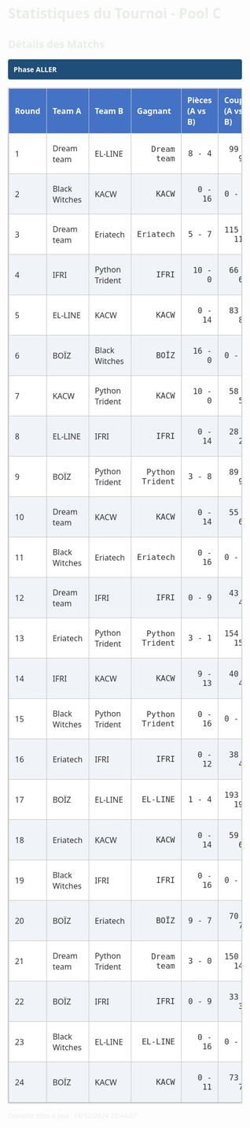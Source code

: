 <style>
            .tournament-stats {
                font-family: 'Segoe UI', system-ui, sans-serif;
                max-width: 1200px;
                margin: 2em auto;
                padding: 0 1em;
                color:rgb(232, 238, 231);
            }
            .stats-section { 
                margin-bottom: 2em; 
            }
            .phase-header {
                background: #1f4e79;
                color: white;
                padding: 0.8em;
                margin: 1.2em 0;
                font-weight: 600;
                border-radius: 4px;
            }
            table {
                width: 100%;
                border-collapse: collapse;
                margin: 1em 0;
                box-shadow: 0 1px 3px rgba(0,0,0,0.2);
                border: 1px solid #c6c6c6;
            }
            th, td {
                padding: 12px;
                text-align: left;
                border: 1px solid #c6c6c6;
            }
            th { 
                background: #4472c4;
                color: white;
                font-weight: 600;
                position: sticky;
                top: 0;
            }
            tr { background: white; color: #333333;}
            tr:nth-child(even) { background: #f0f4f8;
            color: #333333; }
            tr:hover { 
                background: #d9e2f3;
                color: #1f4e79;
                font-weight: 500;
            }
            td:hover {
                background: #b4c7e7;
                color: #1f4e79;
                font-weight: 600;
            }
            .summary-card {
                background: #f5f9fe;
                border-radius: 8px;
                padding: 1.2em;
                margin: 1em 0;
                box-shadow: 0 2px 4px rgba(0,0,0,0.1);
                border: 1px solid #c6c6c6;
            }
            /* Style spécifique pour les cellules numériques */
            td:nth-child(4), 
            td:nth-child(5), 
            td:nth-child(6),
            td:nth-child(7) {
                text-align: right;
                font-family: 'Consolas', monospace;
            }
        </style>
<div class='tournament-stats'>

# Statistiques du Tournoi - Pool C

## Détails des Matchs


<div class='phase-header'>Phase ALLER</div>

| Round | Team A | Team B | Gagnant | Pièces (A vs B) | Coups (A vs B) | Temps (A vs B) : ms | Raison |
|-------|---------|---------|----------|--------------|-------------|-------------|---------|
| 1 | Dream team | EL-LINE | Dream team | 8 - 4 | 99 - 98 | 497.086 - 497.037 | more_pieces_wins |
| 2 | Black Witches | KACW | KACW | 0 - 16 | 0 - 0 | 500.000 - 500.000 | Forfeit of Black Witches |
| 3 | Dream team | Eriatech | Eriatech | 5 - 7 | 115 - 118 | 495.798 - 496.115 | more_pieces_wins |
| 4 | IFRI | Python Trident | IFRI | 10 - 0 | 66 - 63 | 445.769 - 498.648 | no_soldiers |
| 5 | EL-LINE | KACW | KACW | 0 - 14 | 83 - 87 | 498.191 - 490.133 | no_soldiers |
| 6 | BOÏZ | Black Witches | BOÏZ | 16 - 0 | 0 - 0 | 500.000 - 500.000 | Forfeit of Black Witches |
| 7 | KACW | Python Trident | KACW | 10 - 0 | 58 - 55 | 494.129 - 498.472 | no_soldiers |
| 8 | EL-LINE | IFRI | IFRI | 0 - 14 | 28 - 28 | 499.204 - 483.644 | no_soldiers |
| 9 | BOÏZ | Python Trident | Python Trident | 3 - 8 | 89 - 91 | 496.961 - 496.929 | more_pieces_wins |
| 10 | Dream team | KACW | KACW | 0 - 14 | 55 - 60 | 498.827 - 492.682 | no_soldiers |
| 11 | Black Witches | Eriatech | Eriatech | 0 - 16 | 0 - 0 | 500.000 - 500.000 | Forfeit of Black Witches |
| 12 | Dream team | IFRI | IFRI | 0 - 9 | 43 - 42 | 498.770 - 465.011 | no_soldiers |
| 13 | Eriatech | Python Trident | Python Trident | 3 - 1 | 154 - 154 | 495.138 - 495.212 | draw_few_pieces |
| 14 | IFRI | KACW | KACW | 9 - 13 | 40 - 41 | 466.692 - 495.203 | more_pieces_wins |
| 15 | Black Witches | Python Trident | Python Trident | 0 - 16 | 0 - 0 | 500.000 - 500.000 | Forfeit of Black Witches |
| 16 | Eriatech | IFRI | IFRI | 0 - 12 | 38 - 41 | 498.979 - 477.617 | no_soldiers |
| 17 | BOÏZ | EL-LINE | EL-LINE | 1 - 4 | 193 - 198 | 493.714 - 493.227 | more_pieces_wins |
| 18 | Eriatech | KACW | KACW | 0 - 14 | 59 - 63 | 498.676 - 493.625 | no_soldiers |
| 19 | Black Witches | IFRI | IFRI | 0 - 16 | 0 - 0 | 500.000 - 500.000 | Forfeit of Black Witches |
| 20 | BOÏZ | Eriatech | BOÏZ | 9 - 7 | 70 - 72 | 497.851 - 497.779 | more_pieces_wins |
| 21 | Dream team | Python Trident | Dream team | 3 - 0 | 150 - 148 | 494.589 - 493.814 | no_soldiers |
| 22 | BOÏZ | IFRI | IFRI | 0 - 9 | 33 - 34 | 498.713 - 475.642 | no_soldiers |
| 23 | Black Witches | EL-LINE | EL-LINE | 0 - 16 | 0 - 0 | 500.000 - 500.000 | Forfeit of Black Witches |
| 24 | BOÏZ | KACW | KACW | 0 - 11 | 73 - 77 | 498.228 - 492.481 | no_soldiers |


_Dernière mise à jour: 14/12/2024 23:44:07_
</div>